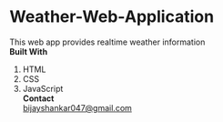 # Weather-Web-Application 
This web app provides realtime weather information 
<br>
**Built With**<br>
  1. HTML
  2. CSS
  3. JavaScript<br>
**Contact**<br>
bijayshankar047@gmail.com
